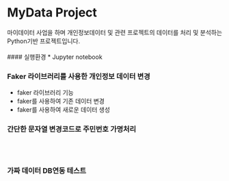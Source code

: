 # MyData Project
<p>마이데이터 사업을 하며 개인정보데이터 및 관련 프로젝트의 데이터를 처리 및 분석하는 Python기반 프로젝트입니다. 
<br></br>
#### 실행환경
 * Jupyter notebook

### Faker 라이브러리를 사용한 개인정보 데이터 변경
  * faker 라이브러리 기능
  * faker를 사용하여 기존 데이터 변경
  * faker를 사용하여 새로운 데이터 생성 
### 간단한 문자열 변경코드로 주민번호 가명처리
<br></br>
 ### 가짜 데이터 DB연동 테스트
